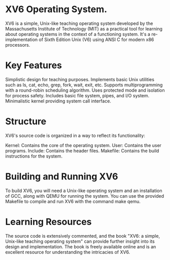 # XV6 Operating System.

XV6 is a simple, Unix-like teaching operating system developed by the Massachusetts Institute of Technology (MIT) as a practical tool for learning about operating systems in the context of a functioning system. It's a re-implementation of Sixth Edition Unix (V6) using ANSI C for modern x86 processors.

# Key Features
Simplistic design for teaching purposes.
Implements basic Unix utilities such as ls, cat, echo, grep, fork, wait, exit, etc.
Supports multiprogramming with a round-robin scheduling algorithm.
Uses protected mode and isolation for process safety.
Includes basic file system, pipes, and I/O system.
Minimalistic kernel providing system call interface.

# Structure
XV6's source code is organized in a way to reflect its functionality:

Kernel: Contains the core of the operating system.
User: Contains the user programs.
Include: Contains the header files.
Makefile: Contains the build instructions for the system.

# Building and Running XV6
To build XV6, you will need a Unix-like operating system and an installation of GCC, along with QEMU for running the system. You can use the provided Makefile to compile and run XV6 with the command make qemu.

# Learning Resources
The source code is extensively commented, and the book "XV6: a simple, Unix-like teaching operating system" can provide further insight into its design and implementation. The book is freely available online and is an excellent resource for understanding the intricacies of XV6.

